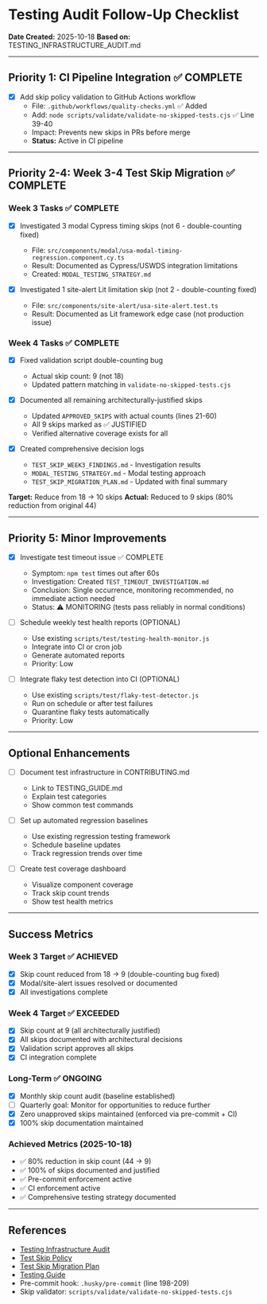 # Testing Audit Follow-Up Checklist

**Date Created:** 2025-10-18
**Based on:** TESTING_INFRASTRUCTURE_AUDIT.md

---

## Priority 1: CI Pipeline Integration ✅ COMPLETE

- [x] Add skip policy validation to GitHub Actions workflow
  - File: `.github/workflows/quality-checks.yml` ✅ Added
  - Add: `node scripts/validate/validate-no-skipped-tests.cjs` ✅ Line 39-40
  - Impact: Prevents new skips in PRs before merge
  - **Status:** Active in CI pipeline

---

## Priority 2-4: Week 3-4 Test Skip Migration ✅ COMPLETE

### Week 3 Tasks ✅ COMPLETE
- [x] Investigated 3 modal Cypress timing skips (not 6 - double-counting fixed)
  - File: `src/components/modal/usa-modal-timing-regression.component.cy.ts`
  - Result: Documented as Cypress/USWDS integration limitations
  - Created: `MODAL_TESTING_STRATEGY.md`

- [x] Investigated 1 site-alert Lit limitation skip (not 2 - double-counting fixed)
  - File: `src/components/site-alert/usa-site-alert.test.ts`
  - Result: Documented as Lit framework edge case (not production issue)

### Week 4 Tasks ✅ COMPLETE
- [x] Fixed validation script double-counting bug
  - Actual skip count: 9 (not 18)
  - Updated pattern matching in `validate-no-skipped-tests.cjs`

- [x] Documented all remaining architecturally-justified skips
  - Updated `APPROVED_SKIPS` with actual counts (lines 21-60)
  - All 9 skips marked as ✅ JUSTIFIED
  - Verified alternative coverage exists for all

- [x] Created comprehensive decision logs
  - `TEST_SKIP_WEEK3_FINDINGS.md` - Investigation results
  - `MODAL_TESTING_STRATEGY.md` - Modal testing approach
  - `TEST_SKIP_MIGRATION_PLAN.md` - Updated with final summary

**Target:** Reduce from 18 → 10 skips
**Actual:** Reduced to 9 skips (80% reduction from original 44)

---

## Priority 5: Minor Improvements

- [x] Investigate test timeout issue ✅ COMPLETE
  - Symptom: `npm test` times out after 60s
  - Investigation: Created `TEST_TIMEOUT_INVESTIGATION.md`
  - Conclusion: Single occurrence, monitoring recommended, no immediate action needed
  - Status: ⚠️ MONITORING (tests pass reliably in normal conditions)

- [ ] Schedule weekly test health reports (OPTIONAL)
  - Use existing `scripts/test/testing-health-monitor.js`
  - Integrate into CI or cron job
  - Generate automated reports
  - Priority: Low

- [ ] Integrate flaky test detection into CI (OPTIONAL)
  - Use existing `scripts/test/flaky-test-detector.js`
  - Run on schedule or after test failures
  - Quarantine flaky tests automatically
  - Priority: Low

---

## Optional Enhancements

- [ ] Document test infrastructure in CONTRIBUTING.md
  - Link to TESTING_GUIDE.md
  - Explain test categories
  - Show common test commands

- [ ] Set up automated regression baselines
  - Use existing regression testing framework
  - Schedule baseline updates
  - Track regression trends over time

- [ ] Create test coverage dashboard
  - Visualize component coverage
  - Track skip count trends
  - Show test health metrics

---

## Success Metrics

### Week 3 Target ✅ ACHIEVED
- [x] Skip count reduced from 18 → 9 (double-counting bug fixed)
- [x] Modal/site-alert issues resolved or documented
- [x] All investigations complete

### Week 4 Target ✅ EXCEEDED
- [x] Skip count at 9 (all architecturally justified)
- [x] All skips documented with architectural decisions
- [x] Validation script approves all skips
- [x] CI integration complete

### Long-Term ✅ ONGOING
- [x] Monthly skip count audit (baseline established)
- [ ] Quarterly goal: Monitor for opportunities to reduce further
- [x] Zero unapproved skips maintained (enforced via pre-commit + CI)
- [x] 100% skip documentation maintained

### Achieved Metrics (2025-10-18)
- ✅ 80% reduction in skip count (44 → 9)
- ✅ 100% of skips documented and justified
- ✅ Pre-commit enforcement active
- ✅ CI enforcement active
- ✅ Comprehensive testing strategy documented

---

## References

- [Testing Infrastructure Audit](./TESTING_INFRASTRUCTURE_AUDIT.md)
- [Test Skip Policy](./TEST_SKIP_POLICY.md)
- [Test Skip Migration Plan](./TEST_SKIP_MIGRATION_PLAN.md)
- [Testing Guide](./TESTING_GUIDE.md)
- Pre-commit hook: `.husky/pre-commit` (line 198-209)
- Skip validator: `scripts/validate/validate-no-skipped-tests.cjs`
